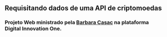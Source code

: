 ## Requisitando dados de uma API de criptomoedas
### Projeto Web ministrado pela [Barbara Casac](https://github.com/bahcasac) na plataforma Digital Innovation One.
